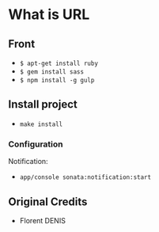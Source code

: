 # What is URL

## Front

* ``$ apt-get install ruby``
* ``$ gem install sass``
* ``$ npm install -g gulp``

## Install project

* ``make install``

### Configuration

Notification:

* ``app/console sonata:notification:start``

## Original Credits

* Florent DENIS
